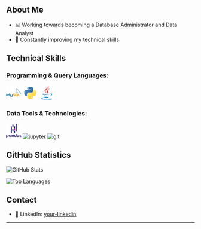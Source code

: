 ## About Me

- 📊 Working towards becoming a Database Administrator and Data Analyst
- 🌱 Constantly improving my technical skills

## Technical Skills

### Programming & Query Languages:
<div>
  <img src="https://raw.githubusercontent.com/devicons/devicon/master/icons/mysql/mysql-original-wordmark.svg" alt="mysql" width="40" height="40"/>
  <img src="https://raw.githubusercontent.com/devicons/devicon/master/icons/python/python-original.svg" alt="python" width="40" height="40"/>
  <img src="https://raw.githubusercontent.com/devicons/devicon/master/icons/java/java-original.svg" alt="java" width="40" height="40"/>
</div>

### Data Tools & Technologies:
<div>
  <img src="https://raw.githubusercontent.com/devicons/devicon/master/icons/pandas/pandas-original-wordmark.svg" alt="pandas" width="40" height="40"/>
  <img src="https://www.vectorlogo.zone/logos/jupyter/jupyter-icon.svg" alt="jupyter" width="40" height="40"/>
  <img src="https://www.vectorlogo.zone/logos/git-scm/git-scm-icon.svg" alt="git" width="40" height="40"/>
</div>

## GitHub Statistics

![GitHub Stats](https://github-readme-stats.vercel.app/api?username=ConradoHugo&show_icons=true&theme=dark)

[![Top Languages](https://github-readme-stats.vercel.app/api/top-langs/?username=ConradoHugo&layout=compact&theme=dark)](https://github.com/anuraghazra/github-readme-stats)

## Contact

- 💼 LinkedIn: [your-linkedin]((https://www.linkedin.com/in/hugo-ben%C3%ADcio-conrado-028a5a331/))

---
